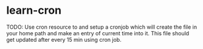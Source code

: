 # learn-cron

TODO: Use cron resource to and setup a cronjob which will create the file in your home path and make an entry of current time into it. 
This file should get updated after every 15 min using cron job.

